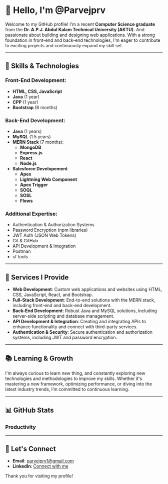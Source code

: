 # 👋 Hello, I'm @Parvejprv

Welcome to my GitHub profile! I'm a recent **Computer Science graduate** from the **Dr. A.P.J. Abdul Kalam Technical University (AKTU).** And passionate about building and designing web applications. With a strong foundation in front-end and back-end technologies, I'm eager to contribute to exciting projects and continuously expand my skill set.

---

## 🚀 Skills & Technologies

### Front-End Development:
- **HTML, CSS, JavaScript**
- **Java** (1 year)
- **CPP** (1 year)
- **Bootstrap** (6 months)

### Back-End Development:
- **Java** (1 years)
- **MySQL** (1.5 years)
- **MERN Stack** (7 months):
  - **MongoDB**
  - **Express.js**
  - **React**
  - **Node.js**
- **Salesforce Developement**
  - **Apex**
  - **Lightning Web Component**
  - **Apex Trigger**
  - **SOQL**
  - **SOSL**
  - **Flows**

### Additional Expertise:
- Authentication & Authorization Systems
- Password Encryption (npm libraries)
- JWT Auth (JSON Web Tokens)
- Git & GitHub
- API Development & Integration
- Postman
- sf tools
---

## 💼 Services I Provide

- **Web Development**: Custom web applications and websites using HTML, CSS, JavaScript, React, and Bootstrap.
- **Full-Stack Development**: End-to-end solutions with the MERN stack, including front-end and back-end development.
- **Back-End Development**: Robust Java and MySQL solutions, including server-side scripting and database management.
- **API Development & Integration**: Creating and integrating APIs to enhance functionality and connect with third-party services.
- **Authentication & Security**: Secure authentication and authorization systems, including JWT and password encryption.

---

## 📚 Learning & Growth

I'm always curious to learn new thing, and constantly exploring new technologies and methodologies to improve my skills. Whether it's mastering a new framework, optimizing performance, or diving into the latest industry trends, I’m committed to continuous learning.

---

## 📊 GitHub Stats



### Productivity


---

## 🤝 Let's Connect

- **Email**: [parvejprv1@gmail.com](mailto:parvejprv1@gmail.com)  
- **LinkedIn**: [Connect with me](https://www.linkedin.com/in/parvejprv1/)  

Thank you for visiting my profile!
